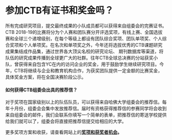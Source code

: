 # 参加CTB有证书和奖金吗？

所有完成研究项目，提交最终成果的小队成员都可以获得来自组委会的完赛证书。CTB 2018-19的比赛将分为个人赛和团队赛分开评选奖项，有线上赛、全国选拔赛和全球三个递增级别，在每个等级上都设有团队综合奖项、团队单项奖、个人综合奖项和个人单项奖。在名次和单项奖之外，今年还将选拔优秀的CTB课题研究成果集结成作品集，通过世界各大顶尖名校的研究论坛、 期刊数据库等渠道，将队伍的研究成果传播到全球更广大的社群。往年CTB全球总决赛的分站获奖小队，曾获得来自包含YC在内的访问企业的奖金，用于鼓励学生继续研究项目。今年，CTB将继续与企业和教育机构合作，为获奖团队提供一定金额的比赛奖金，具体奖金方案，将在全国决赛阶段公示。

#### 如何获得CTB组委会出具的推荐信？

对于奖项在国家级别以上的队伍队员，可以获得来自哈佛大学组委会的推荐信。每年十月份，组委会会集中发放推荐信。届时有资格获得推荐信的参赛同学将会收到来自组委会的邮件，我们会联系你填写一个简单的表单，把推荐信的寄送学校提供给我们就可以了，组委会将直接把推荐信提交给相应的大学。

更多奖项方案和收获，请查看网站上的[**奖项和获奖者机会**](http://chinathinksbig.org/page/awards)**。**


